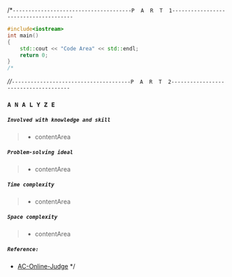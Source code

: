 /*`--------------------------------------P  A  R  T  1--------------------------------------`
```cpp */
#include<iostream>
int main()
{
	std::cout << "Code Area" << std::endl;
    return 0;
}
/*
``` 
*//*`--------------------------------------P  A  R  T  2-------------------------------------`
### `A N A L Y Z E`
##### `Involved with knowledge and skill`
>+ contentArea
##### `Problem-solving ideal`
>+ contentArea
##### `Time complexity`
>+ contentArea
##### `Space complexity`
>+ contentArea
##### `Reference:`
+ [AC-Online-Judge](https://github.com/Sunrisepeak/AC-Online-Judge)
*/